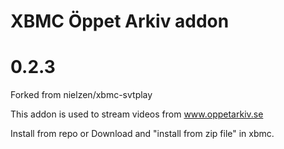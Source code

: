 # XBMC Öppet Arkiv addon
# 0.2.3
Forked from nielzen/xbmc-svtplay

This addon is used to stream videos from www.oppetarkiv.se

Install from repo
or
Download and "install from zip file" in xbmc.
